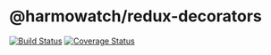 # @harmowatch/redux-decorators

[![Build Status](https://travis-ci.org/HarmoWatch/redux-decorators.svg?branch=master)](https://travis-ci.org/HarmoWatch/redux-decorators)
[![Coverage Status](https://coveralls.io/repos/github/HarmoWatch/redux-decorators/badge.svg?branch=master)](https://coveralls.io/github/HarmoWatch/redux-decorators?branch=master)